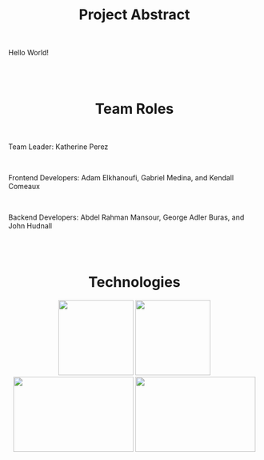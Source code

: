 <h1 align="center">Project Abstract</h1>

<br />

Hello World!

<br /><br />

<h1 align="center">Team Roles</h1>

<br />

Team Leader: Katherine Perez

<br />

Frontend Developers: Adam Elkhanoufi, Gabriel Medina, and Kendall Comeaux

<br />

Backend Developers: Abdel Rahman Mansour, George Adler Buras, and John Hudnall

<br /><br />

<h1 align="center">Technologies</h1>

<p align="center">
  <img src="https://user-images.githubusercontent.com/65471490/219511612-8f4a4874-fec2-46ad-a2ae-dc688500995a.png" padding="5" width="150" height="150">
  <img src="https://user-images.githubusercontent.com/65471490/219511822-cdaf3f39-2b37-4295-84a0-155ffd2a7ec9.png" padding="5" width="150" height="150">
  <img src="https://user-images.githubusercontent.com/65471490/219512690-7bceb9de-c84b-47a2-b1fa-2ec8f78412c9.png" padding="5" width="240" height="150">
  <img src="https://user-images.githubusercontent.com/65471490/219513432-924c9cf4-a67f-40bc-9b51-04a1fe1713dc.png" padding="5" width="240" height="150">
</p>
